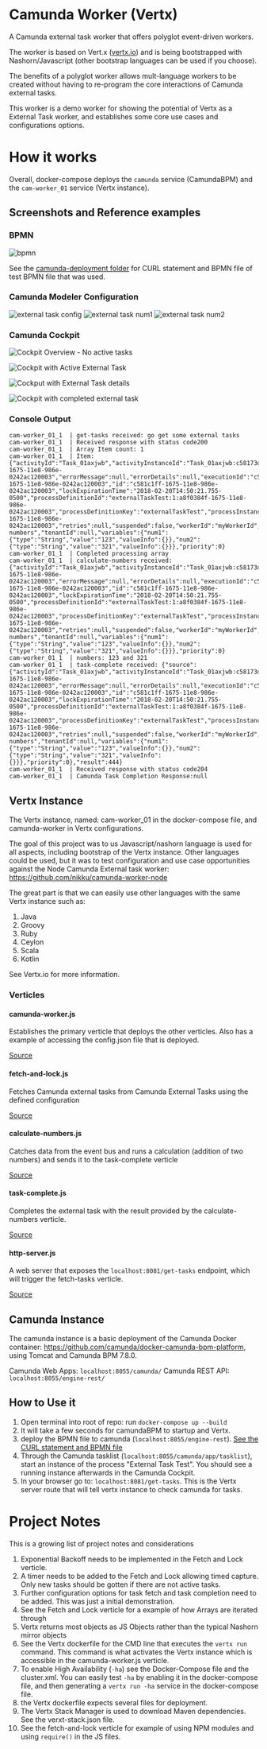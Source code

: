 # Camunda Worker (Vertx)

A Camunda external task worker that offers polyglot event-driven workers.

The worker is based on Vert.x ([vertx.io](vertx.io)) and is being bootstrapped with Nashorn/Javascript (other bootstrap languages can be used if you choose).

The benefits of a polyglot worker allows mult-language workers to be created without having to re-program the core interactions of Camunda external tasks.

This worker is a demo worker for showing the potential of Vertx as a External Task worker, and establishes some core use cases and configurations options.


# How it works

Overall, docker-compose deploys the `camunda` service (CamundaBPM) and the `cam-worker_01` service (Vertx instance).

## Screenshots and Reference examples

### BPMN

![bpmn](./docs/camunda-deployment/external-task-test.png)

See the [camunda-deployment folder](./docs/camunda-deployment/external-task-test.bpmn) for CURL statement and BPMN file of test BPMN file that was used.

### Camunda Modeler Configuration

![external task config](./docs/camunda-modeler/modeler-external-task.png)
![external task num1](./docs/camunda-modeler/modeler-num1.png)
![external task num2](./docs/camunda-modeler/modeler-num2.png)

### Camunda Cockpit
![Cockpit Overview - No active tasks](./docs/camunda-cockpit/cockpit-overview.png)

![Cockpit with Active External Task](./docs/camunda-cockpit/cockpit-active-external-task-overview.png)

![Cockput with External Task details](./docs/camunda-cockpit/cockpit-active-external-task-instance.png)

![Cockpit with completed external task](./docs/camunda-cockpit/cockpit-completed-external-task-instance.png)

### Console Output

```
cam-worker_01_1  | get-tasks received: go get some external tasks
cam-worker_01_1  | Received response with status code200
cam-worker_01_1  | Array Item count: 1
cam-worker_01_1  | Item: {"activityId":"Task_01axjwb","activityInstanceId":"Task_01axjwb:c58173d9-1675-11e8-986e-0242ac120003","errorMessage":null,"errorDetails":null,"executionId":"c58173d8-1675-11e8-986e-0242ac120003","id":"c581c1ff-1675-11e8-986e-0242ac120003","lockExpirationTime":"2018-02-20T14:50:21.755-0500","processDefinitionId":"externalTaskTest:1:a8f0384f-1675-11e8-986e-0242ac120003","processDefinitionKey":"externalTaskTest","processInstanceId":"c580fea6-1675-11e8-986e-0242ac120003","retries":null,"suspended":false,"workerId":"myWorkerId","topicName":"calculate-numbers","tenantId":null,"variables":{"num1":{"type":"String","value":"123","valueInfo":{}},"num2":{"type":"String","value":"321","valueInfo":{}}},"priority":0}
cam-worker_01_1  | Completed processing array
cam-worker_01_1  | calculate-numbers received: {"activityId":"Task_01axjwb","activityInstanceId":"Task_01axjwb:c58173d9-1675-11e8-986e-0242ac120003","errorMessage":null,"errorDetails":null,"executionId":"c58173d8-1675-11e8-986e-0242ac120003","id":"c581c1ff-1675-11e8-986e-0242ac120003","lockExpirationTime":"2018-02-20T14:50:21.755-0500","processDefinitionId":"externalTaskTest:1:a8f0384f-1675-11e8-986e-0242ac120003","processDefinitionKey":"externalTaskTest","processInstanceId":"c580fea6-1675-11e8-986e-0242ac120003","retries":null,"suspended":false,"workerId":"myWorkerId","topicName":"calculate-numbers","tenantId":null,"variables":{"num1":{"type":"String","value":"123","valueInfo":{}},"num2":{"type":"String","value":"321","valueInfo":{}}},"priority":0}
cam-worker_01_1  | numbers: 123 and 321
cam-worker_01_1  | task-complete received: {"source":{"activityId":"Task_01axjwb","activityInstanceId":"Task_01axjwb:c58173d9-1675-11e8-986e-0242ac120003","errorMessage":null,"errorDetails":null,"executionId":"c58173d8-1675-11e8-986e-0242ac120003","id":"c581c1ff-1675-11e8-986e-0242ac120003","lockExpirationTime":"2018-02-20T14:50:21.755-0500","processDefinitionId":"externalTaskTest:1:a8f0384f-1675-11e8-986e-0242ac120003","processDefinitionKey":"externalTaskTest","processInstanceId":"c580fea6-1675-11e8-986e-0242ac120003","retries":null,"suspended":false,"workerId":"myWorkerId","topicName":"calculate-numbers","tenantId":null,"variables":{"num1":{"type":"String","value":"123","valueInfo":{}},"num2":{"type":"String","value":"321","valueInfo":{}}},"priority":0},"result":444}
cam-worker_01_1  | Received response with status code204
cam-worker_01_1  | Camunda Task Completion Response:null
```


## Vertx Instance

The Vertx instance, named: cam-worker_01 in the docker-compose file, and camunda-worker in Vertx configurations.

The goal of this project was to us Javascript/nashorn language is used for all aspects, including bootstrap of the Vertx instance.  Other languages could be used, but it was to test configuration and use case opportunities against the Node Camunda External task worker: https://github.com/nikku/camunda-worker-node

The great part is that we can easily use other languages with the same Vertx instance such as:

1. Java
1. Groovy
1. Ruby
1. Ceylon
1. Scala
1. Kotlin

See Vertx.io for more information.


### Verticles

#### camunda-worker.js

Establishes the primary verticle that deploys the other verticles.
Also has a example of accessing the config.json file that is deployed.

[Source](./worker/camunda-worker.js)

#### fetch-and-lock.js

Fetches Camunda external tasks from Camunda External Tasks using the defined configuration

[Source](./worker/verticles/fetch-tasks/fetch-and-lock.js)

#### calculate-numbers.js

Catches data from the event bus and runs a calculation (addition of two numbers) and sends it to the task-complete verticle 

[Source](./worker/verticles/process-calculate-numbers/calculate-numbers.js)

#### task-complete.js

Completes the external task with the result provided by the calculate-numbers verticle.

[Source](./worker/verticles/task-complete/task-complete.js)

#### http-server.js

A web server that exposes the `localhost:8081/get-tasks` endpoint, which will trigger the fetch-tasks verticle.

[Source](./worker/verticles/http-server/httpserver.js)

## Camunda Instance

The camunda instance is a basic deployment of the Camunda Docker container: https://github.com/camunda/docker-camunda-bpm-platform, using Tomcat and Camunda BPM 7.8.0.

Camunda Web Apps: `localhost:8055/camunda/`
Camunda REST API: `localhost:8055/engine-rest/`


## How to Use it

1. Open terminal into root of repo: run `docker-compose up --build`
1. It will take a few seconds for camundaBPM to startup and Vertx.
1. deploy the BPMN file to camunda (`localhost:8055/engine-rest`).  [See the CURL statement and BPMN file](./docs/camunda-deployment)
1. Through the Camunda tasklist (`localhost:8055/camunda/app/tasklist`), start an instance of the process "External Task Test".  You should see a running instance afterwards in the Camunda Cockpit.
1. In your browser go to: `localhost:8081/get-tasks`.  This is the Vertx server route that will tell vertx instance to check camunda for tasks.


# Project Notes

This is a growing list of project notes and considerations

1. Exponential Backoff needs to be implemented in the Fetch and Lock verticle.
1. A timer needs to be added to the Fetch and Lock allowing timed capture.  Only new tasks should be gotten if there are not active tasks.
1. Further configuration options for task fetch and task completion need to be added.  This was just a initial demonstration.
1. See the Fetch and Lock verticle for a example of how Arrays are iterated through
1. Vertx returns most objects as JS Objects rather than the typical Nashorn mirror objects
1. See the Vertx dockerfile for the CMD line that executes the `vertx run` command.  This command is what activates the Vertx instance which is accessible in the camunda-worker.js verticle.
1. To enable High Availability (`-ha`) see the Docker-Compose file and the cluster.xml.  You can easily test `-ha` by enabling it in the docker-compose file, and then generating a `vertx run -ha` service in the docker-compose file.
1. the Vertx dockerfile expects several files for deployment.
1. The Vertx Stack Manager is used to download Maven dependencies.  See the verxt-stack.json file.
1. See the fetch-and-lock verticle for example of using NPM modules and using `require()` in the JS files.



